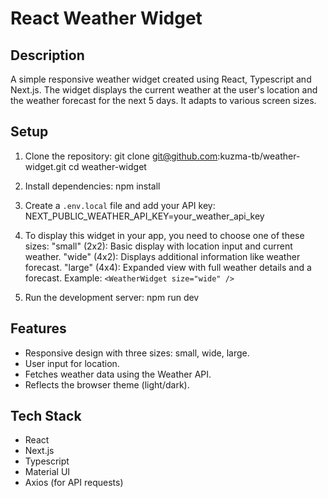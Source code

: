 # React Weather Widget

## Description

A simple responsive weather widget created using React, Typescript and Next.js.
The widget displays the current weather at the user's location and the weather forecast for the next 5 days.
It adapts to various screen sizes.

## Setup

1. Clone the repository:
   git clone git@github.com:kuzma-tb/weather-widget.git
   cd weather-widget

2. Install dependencies:
   npm install

3. Create a `.env.local` file and add your API key:
   NEXT_PUBLIC_WEATHER_API_KEY=your_weather_api_key

4. To display this widget in your app, you need to choose one of these sizes:
   "small" (2x2): Basic display with location input and current weather.
   "wide" (4x2): Displays additional information like weather forecast.
   "large" (4x4): Expanded view with full weather details and a forecast.
   Example:
   `<WeatherWidget size="wide" />`

5. Run the development server:
   npm run dev

## Features

- Responsive design with three sizes: small, wide, large.
- User input for location.
- Fetches weather data using the Weather API.
- Reflects the browser theme (light/dark).

## Tech Stack

- React
- Next.js
- Typescript
- Material UI
- Axios (for API requests)
